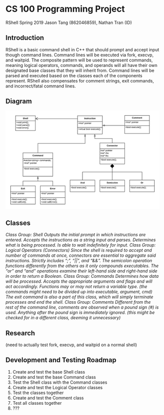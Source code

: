 # CS 100 Programming Project
RShell
Spring 2019
Jason Tang (862046859), Nathan Tran (ID)

## Introduction
RShell is a basic command shell in C++ that should prompt and accept input though command lines. Command lines will be executed via fork, execvp, and waitpid. The composite pattern will be used to represent commands, meaning logical operators, commands, and operands will all have their own designated base classes that they will inherit from. Command lines will be parsed and executed based on the classes each of the components represent. RShell also compensates for comment strings, exit commands, and incorrect/fatal command lines. 

## Diagram
![Diagram](/images/UML.png)

## Classes
*Class Group: Shell
Outputs the initial prompt in which instructions are entered. Accepts the instructions as a string input and parses. Determines what is being processed. Is able to wait indefinitely for input.*
*Class Group: Logical Operators (Connectors)
Since the shell is required to accept and number of commands at once, connectors are essential to aggregate said instructions. Strictly includes “;”, “||”, and “&&”. The semicolon operation functions differently from the others as it only compounds executables. The “or” and “and” operations examine their left-hand side and right-hand side in order to return a Boolean.*
*Class Group: Commands 
Determines how data will be processed. Accepts the appropriate arguments and flags and will act accordingly. Functions may or may not return a variable type. (the commands might need to be divided up into executable, argument, cmd)
The exit command is also a part of this class, which will simply terminate processes and end the shell.* 
*Class Group: Comments
Different from the rest of the command line, comments are observed when a pound sign (#) is used. Anything after the pound sign is immediately ignored. (this might be checked for in a different class, deeming it unnecessary)*

## Research

(need to actually test fork, execvp, and waitpid on a normal shell)

## Development and Testing Roadmap
1.	Create and test the base Shell class
2.	Create and test the base Command class
3.	Test the Shell class with the Command classes
4.	Create and test the Logical Operator classes
5.	Test the classes together
6.	Create and test the Comment class
7.	Test all classes together
8.	???



